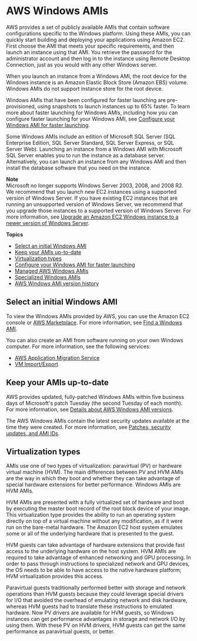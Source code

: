 # AWS Windows AMIs<a name="windows-ami-version-history"></a>

AWS provides a set of publicly available AMIs that contain software configurations specific to the Windows platform\. Using these AMIs, you can quickly start building and deploying your applications using Amazon EC2\. First choose the AMI that meets your specific requirements, and then launch an instance using that AMI\. You retrieve the password for the administrator account and then log in to the instance using Remote Desktop Connection, just as you would with any other Windows server\.

When you launch an instance from a Windows AMI, the root device for the Windows instance is an Amazon Elastic Block Store \(Amazon EBS\) volume\. Windows AMIs do not support instance store for the root device\.

Windows AMIs that have been configured for faster launching are pre\-provisioned, using snapshots to launch instances up to 65% faster\. To learn more about faster launching for Windows AMIs, including how you can configure faster launching for your Windows AMI, see [Configure your Windows AMI for faster launching](win-ami-config-fast-launch.md)\.

Some Windows AMIs include an edition of Microsoft SQL Server \(SQL Enterprise Edition, SQL Server Standard, SQL Server Express, or SQL Server Web\)\. Launching an instance from a Windows AMI with Microsoft SQL Server enables you to run the instance as a database server\. Alternatively, you can launch an instance from any Windows AMI and then install the database software that you need on the instance\.

**Note**  
Microsoft no longer supports Windows Server 2003, 2008, and 2008 R2\. We recommend that you launch new EC2 instances using a supported version of Windows Server\. If you have existing EC2 instances that are running an unsupported version of Windows Server, we recommend that you upgrade those instances to a supported version of Windows Server\. For more information, see [Upgrade an Amazon EC2 Windows instance to a newer version of Windows Server](serverupgrade.md)\.

**Topics**
+ [Select an initial Windows AMI](#select-windows-ami)
+ [Keep your AMIs up\-to\-date](#WinAMI_Updating)
+ [Virtualization types](#virtualization-types)
+ [Configure your Windows AMI for faster launching](win-ami-config-fast-launch.md)
+ [Managed AWS Windows AMIs](aws-windows-ami.md)
+ [Specialized Windows AMIs](ami-windows-specialized.md)
+ [AWS Windows AMI version history](ec2-windows-ami-version-history.md)

## Select an initial Windows AMI<a name="select-windows-ami"></a>

To view the Windows AMIs provided by AWS, you can use the Amazon EC2 console or [AWS Marketplace](https://aws.amazon.com/marketplace/)\. For more information, see [Find a Windows AMI](finding-an-ami.md)\.

You can also create an AMI from software running on your own Windows computer\. For more information, see the following services:
+ [AWS Application Migration Service](https://docs.aws.amazon.com/mgn/latest/ug/)
+ [VM Import/Export](https://docs.aws.amazon.com/vm-import/latest/userguide/)

## Keep your AMIs up\-to\-date<a name="WinAMI_Updating"></a>

AWS provides updated, fully\-patched Windows AMIs within five business days of Microsoft's patch Tuesday \(the second Tuesday of each month\)\. For more information, see [Details about AWS Windows AMI versions](aws-windows-ami.md#windows-ami-versions)\.

The AWS Windows AMIs contain the latest security updates available at the time they were created\. For more information, see [Patches, security updates, and AMI IDs](aws-windows-ami.md#ami-patches-security-ID)\.

## Virtualization types<a name="virtualization-types"></a>

AMIs use one of two types of virtualization: paravirtual \(PV\) or hardware virtual machine \(HVM\)\. The main differences between PV and HVM AMIs are the way in which they boot and whether they can take advantage of special hardware extensions for better performance\. Windows AMIs are HVM AMIs\.

HVM AMIs are presented with a fully virtualized set of hardware and boot by executing the master boot record of the root block device of your image\. This virtualization type provides the ability to run an operating system directly on top of a virtual machine without any modification, as if it were run on the bare\-metal hardware\. The Amazon EC2 host system emulates some or all of the underlying hardware that is presented to the guest\.

HVM guests can take advantage of hardware extensions that provide fast access to the underlying hardware on the host system\. HVM AMIs are required to take advantage of enhanced networking and GPU processing\. In order to pass through instructions to specialized network and GPU devices, the OS needs to be able to have access to the native hardware platform; HVM virtualization provides this access\.

Paravirtual guests traditionally performed better with storage and network operations than HVM guests because they could leverage special drivers for I/O that avoided the overhead of emulating network and disk hardware, whereas HVM guests had to translate these instructions to emulated hardware\. Now PV drivers are available for HVM guests, so Windows instances can get performance advantages in storage and network I/O by using them\. With these PV on HVM drivers, HVM guests can get the same performance as paravirtual guests, or better\.